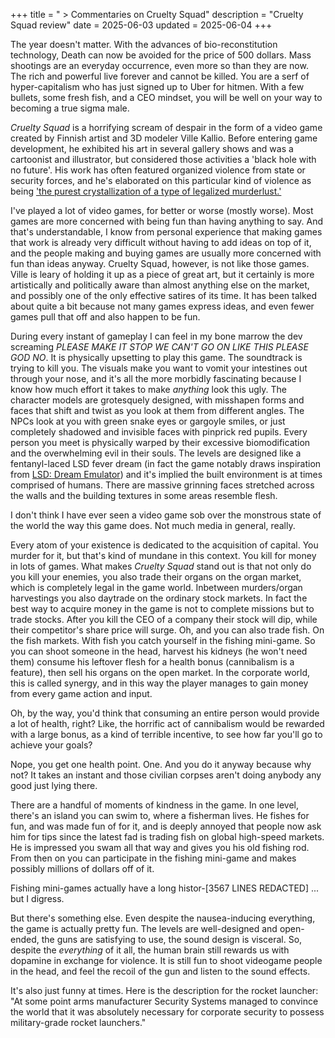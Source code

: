 +++
title = " > Commentaries on Cruelty Squad"
description = "Cruelty Squad review"
date = 2025-06-03
updated = 2025-06-04
+++

The year doesn't matter. With the advances of bio-reconstitution technology, Death can now be avoided for the price of 500 dollars. Mass shootings are an everyday occurrence, even more so than they are now. The rich and powerful live forever and cannot be killed. You are a serf of hyper-capitalism who has just signed up to Uber for hitmen. With a few bullets, some fresh fish, and a CEO mindset, you will be well on your way to becoming a true sigma male.

*Cruelty Squad* is a horrifying scream of despair in the form of a video game created by Finnish artist and 3D modeler Ville Kallio. Before entering game development, he exhibited his art in several gallery shows and was a cartoonist and illustrator, but considered those activities a 'black hole with no future'. His work has often featured organized violence from state or security forces, and he's elaborated on this particular kind of violence as being ['the purest crystallization of a type of legalized murderlust.'](https://lvl3official.com/ville-kallio/)

I've played a lot of video games, for better or worse (mostly worse). Most games are more concerned with being fun than having anything to say. And that's understandable, I know from personal experience that making games that work is already very difficult without having to add ideas on top of it, and the people making and buying games are usually more concerned with fun than ideas anyway. Cruelty Squad, however, is not like those games. Ville is leary of holding it up as a piece of great art, but it certainly is more artistically and politically aware than almost anything else on the market, and possibly one of the only effective satires of its time. It has been talked about quite a bit because not many games express ideas, and even fewer games pull that off and also happen to be fun.

During every instant of gameplay I can feel in my bone marrow the dev screaming *PLEASE MAKE IT STOP WE CAN'T GO ON LIKE THIS PLEASE GOD NO*. It is physically upsetting to play this game. The soundtrack is trying to kill you. The visuals make you want to vomit your intestines out through your nose, and it's all the more morbidly fascinating because I know how much effort it takes to make *anything* look this ugly. The character models are grotesquely designed, with misshapen forms and faces that shift and twist as you look at them from different angles. The NPCs look at you with green snake eyes or gargoyle smiles, or just completely shadowed and invisible faces with pinprick red pupils. Every person you meet is physically warped by their excessive biomodification and the overwhelming evil in their souls. The levels are designed like a fentanyl-laced LSD fever dream (in fact the game notably draws inspiration from [LSD: Dream Emulator](https://en.wikipedia.org/wiki/LSD:_Dream_Emulator)) and it's implied the built environment is at times comprised of humans. There are massive grinning faces stretched across the walls and the building textures in some areas resemble flesh.

I don't think I have ever seen a video game sob over the monstrous state of the world the way this game does. Not much media in general, really.

Every atom of your existence is dedicated to the acquisition of capital. You murder for it, but that's kind of mundane in this context. You kill for money in lots of games. What makes *Cruelty Squad* stand out is that not only do you kill your enemies, you also trade their organs on the organ market, which is completely legal in the game world. Inbetween murders/organ harvestings you also daytrade on the ordinary stock markets. In fact the best way to acquire money in the game is not to complete missions but to trade stocks. After you kill the CEO of a company their stock will dip, while their competitor's share price will surge. Oh, and you can also trade fish. On the fish markets. With fish you catch yourself in the fishing mini-game. So you can shoot someone in the head, harvest his kidneys (he won't need them) consume his leftover flesh for a health bonus (cannibalism is a feature), then sell his organs on the open market. In the corporate world, this is called synergy, and in this way the player manages to gain money from every game action and input.

Oh, by the way, you'd think that consuming an entire person would provide a lot of health, right? Like, the horrific act of cannibalism would be rewarded with a large bonus, as a kind of terrible incentive, to see how far you'll go to achieve your goals?

Nope, you get one health point. One. And you do it anyway because why not? It takes an instant and those civilian corpses aren't doing anybody any good just lying there.

There are a handful of moments of kindness in the game. In one level, there's an island you can swim to, where a fisherman lives. He fishes for fun, and was made fun of for it, and is deeply annoyed that people now ask him for tips since the latest fad is trading fish on global high-speed markets. He is impressed you swam all that way and gives you his old fishing rod. From then on you can participate in the fishing mini-game and makes possibly millions of dollars off of it.

Fishing mini-games actually have a long histor-[3567 LINES REDACTED] ... but I digress.

But there's something else. Even despite the nausea-inducing everything, the game is actually pretty fun. The levels are well-designed and open-ended, the guns are satisfying to use, the sound design is visceral. So, despite the *everything* of it all, the human brain still rewards us with dopamine in exchange for violence. It is still fun to shoot videogame people in the head, and feel the recoil of the gun and listen to the sound effects.

It's also just funny at times. Here is the description for the rocket launcher: "At some point arms manufacturer Security Systems managed to convince the world that it was absolutely necessary for corporate security to possess military-grade rocket launchers."



